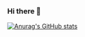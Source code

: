 ### Hi there 👋

[![Anurag's GitHub stats](https://github-readme-stats.vercel.app/api?username=michaelchen27)](https://github.com/michaelchen27/github-readme-stats)

